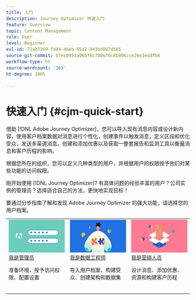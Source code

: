 ```yaml
---
title: 入门
description: Journey Optimizer 快速入门
feature: Overview
topic: Content Management
role: User
level: Beginner
exl-id: 71ab7369-fd84-46eb-95d2-941bd887d565
source-git-commit: 67ec0951a06bf8c7806f6c8b996cce26e3eddfb6
workflow-type: ht
source-wordcount: '165'
ht-degree: 100%

---
```


# 快速入门 {#cjm-quick-start}

借助 [!DNL Adobe Journey Optimizer]，您可以导入现有消息内容或设计新内容，使用客户档案数据对消息进行个性化，创建事件以触发消息，定义区段和优化受众，发送多渠道消息，创建和添加优惠以及获取一整套报告和监测工具以衡量消息和客户历程的影响。

根据您所在的组织，您可以定义几种类型的用户，并根据用户的权限授予他们对某些功能的访问权限。

刚开始使用 [!DNL Journey Optimizer]? 有具体问题的经验丰富的用户？公司实例的管理员？选择适合自己的方法，更快地实现目标！

要通过分步指南了解和发现 Adobe Journey Optimizer 的强大功能，请选择您的用户档案。

<table>
<tr>
  <td valign="bottom">
    <a href="path/administrator.md">
      <img alt="管理员" src="../using/assets/do-not-localize/user-2.png" />
    </a>
    <div>
    <a href="path/administrator.md">我是管理员</a>
     <p>准备环境、授予访问权限、配置设置
    <p>
    </div>
    <br>
  </td>
  <td valign="bottom">
    <a href="path/data-engineer.md">
      <img alt="数据工程师" src="../using/assets/do-not-localize/user-1.png"/>
    </a>
    <div>
    <a href="path/data-engineer.md">我是数据工程师</a>
     <p>导入用户档案、构建受众、创建架构和数据集
    <p>
    </div>
    <br>
  </td>
  <td valign="bottom">
      <a href="path/marketer.md">
       <img alt="营销人员" src="../using/assets/do-not-localize/user-3.png" />
       </a>
    <div><a href="path/marketer.md">我是营销人员</a>
     <p>设计消息、添加优惠、资源和构建客户历程
    <p>
    </div>
    <br>
  </td>
    <!--td valign="bottom">
    <a href="path/developer.md">
      <img alt="Developer" src="../using/assets/do-not-localize/user-2.png" />
    </a>
    <div>
    <a href="path/developer.md">I am a Developer</a>
     <p>Integrate your mobile apps, use Journey Optimizer APIs
    <p>
    </div>
    <br>
  </td-->
</tr>
</table>
